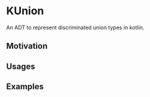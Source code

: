# KUnion

An ADT to represent discriminated union types in kotlin.

## Motivation

## Usages

## Examples